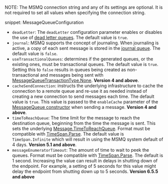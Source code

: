 NOTE: The MSMQ connection string and any of its settings are optional. It is not required to set all values when specifying the connection string.

snippet: MessageQueueConfiguration

 * `deadLetter`: The `deadLetter` configuration parameter enables or disables the use of [dead letter queues](/transports/msmq/dead-letter-queues.md). The default value is `true`.
 * `journal`: MSMQ supports the concept of journaling. When journaling is active, a copy of each sent message is stored in the [journal queue](https://msdn.microsoft.com/en-us/library/ms702011.aspx). The default value is `false`.
 * `useTransactionalQueues`: determines if the generated queues, or the existing ones, must be transactional queues. The default value is `true`. Setting this to `false` results in queues being created as non-transactional and messages being sent with [MessageQueueTransactionType.None](https://msdn.microsoft.com/en-us/library/system.messaging.messagequeuetransactiontype). **Version 4 and above**.
 * `cacheSendConnection`: instructs the underlying infrastructure to cache the connection to a remote queue and re-use it as needed instead of creating a new connection to send messages each time. The default value is `true`. This value is passed to the `enableCache` parameter of the [MessageQueue constructor](https://msdn.microsoft.com/en-us/library/ms143856) when sending a message. **Version 4 and above**.
 * `timeToReachQueue`: The time limit for the message to reach the destination queue, beginning from the time the message is sent. This sets the underlying [Message.TimeToReachQueue](https://msdn.microsoft.com/en-us/library/system.messaging.message.timetoreachqueue). Format must be compatible with [TimeSpan.Parse](https://msdn.microsoft.com/en-us/library/se73z7b9). The default value is `TimeSpan.Infinite` which will result in using the MSMQ system default of 4 days. **Version 5.1 and above**.
 * `messageEnumeratorTimeout`: The amount of time to wait to peek the queues. Format must be compatible with [TimeSpan.Parse](https://msdn.microsoft.com/en-us/library/se73z7b9). The default is 1 second. Increasing the value can result in delays in shutting down of the endpoint. For example, a setting of 5 seconds for this value might delay the endpoint from shutting down up to 5 seconds. **Version 6.5.5 and above** 
